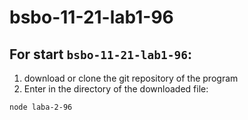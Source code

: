 # bsbo-11-21-lab1-96

## For start `bsbo-11-21-lab1-96`:
1. download or clone the git repository of the program
2. Enter in the directory of the downloaded file:

```
node laba-2-96
```
